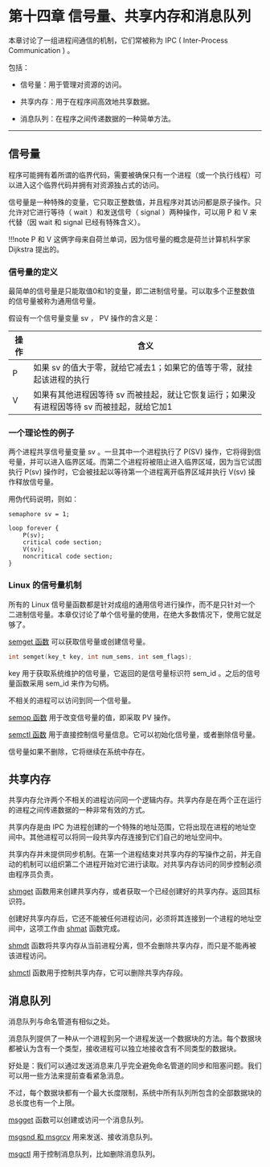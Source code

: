 # 第十四章 信号量、共享内存和消息队列

本章讨论了一组进程间通信的机制，它们常被称为 IPC ( Inter-Process Communication ) 。

包括：

- 信号量：用于管理对资源的访问。

- 共享内存：用于在程序间高效地共享数据。

- 消息队列：在程序之间传递数据的一种简单方法。

---

## 信号量

程序可能拥有着所谓的临界代码，需要被确保只有一个进程（或一个执行线程）可以进入这个临界代码并拥有对资源独占式的访问。

信号量是一种特殊的变量，它只取正整数值，并且程序对其访问都是原子操作。只允许对它进行等待（ wait ）和发送信号（ signal ）两种操作，可以用 P 和 V 来代替（因 wait 和 signal 已经有特殊含义）。

!!!note
    P 和 V 这俩字母来自荷兰单词，因为信号量的概念是荷兰计算机科学家 Dijkstra 提出的。

### 信号量的定义

最简单的信号量是只能取值0和1的变量，即二进制信号量。可以取多个正整数值的信号量被称为通用信号量。

假设有一个信号量变量 sv ， PV 操作的含义是：

|操作|含义|
|-|-|
|P|如果 sv 的值大于零，就给它减去1；如果它的值等于零，就挂起该进程的执行|
|V|如果有其他进程因等待 sv 而被挂起，就让它恢复运行；如果没有进程因等待 sv 而被挂起，就给它加1|

### 一个理论性的例子

两个进程共享信号量变量 sv 。一旦其中一个进程执行了 P(SV) 操作，它将得到信号量，并可以进入临界区域。而第二个进程将被阻止进入临界区域，因为当它试图执行 P(sv) 操作时，它会被挂起以等待第一个进程离开临界区域并执行 V(sv) 操作释放信号量。

用伪代码说明，则如：

```
semaphore sv = 1;

loop forever {
    P(sv);
    critical code section;
    V(sv);
    noncritical code section;
}
```

### Linux 的信号量机制

所有的 Linux 信号量函数都是针对成组的通用信号进行操作，而不是只针对一个二进制信号量。本章仅讨论了单个信号量的使用，在绝大多数情况下，使用它就足够了。

[semget 函数](../codes/lab/api/IPC/semget.c "semget.c") 可以获取信号量或创建信号量。

```c
int semget(key_t key, int num_sems, int sem_flags);
```

key 用于获取系统维护的信号量，它返回的是信号量标识符 sem_id 。之后的信号量函数采用 sem_id 来作为句柄。

不相关的进程可以访问到同一个信号量。

[semop 函数](../codes/lab/api/IPC/semop.c "semop.c") 用于改变信号量的值，即采取 PV 操作。 

[semctl 函数](../codes/lab/api/IPC/semctl.c "semctl.c") 用于直接控制信号量信息。它可以初始化信号量，或者删除信号量。

信号量如果不删除，它将继续在系统中存在。

## 共享内存

共享内存允许两个不相关的进程访问同一个逻辑内存。共享内存是在两个正在运行的进程之间传递数据的一种非常有效的方式。

共享内存是由 IPC 为进程创建的一个特殊的地址范围，它将出现在进程的地址空间中。其他进程可以将同一段共享内存连接到它们自己的地址空间中。

共享内存并未提供同步机制。在第一个进程结束对共享内存的写操作之前，并无自动的机制可以组织第二个进程开始对它进行读取。对共享内存访问的同步控制必须由程序员负责。

[shmget](../codes/lab/api/IPC/shmget.c "shmget.c") 函数用来创建共享内存，或者获取一个已经创建好的共享内存。返回其标识符。

创建好共享内存后，它还不能被任何进程访问，必须将其连接到一个进程的地址空间中，这项工作由 [shmat](../codes/lab/api/IPC/shmat.c "shmat.c") 函数完成。

[shmdt](../codes/lab/api/IPC/shmdt_shmctl.c "shmdt_shmctl.c") 函数将共享内存从当前进程分离，但不会删除共享内存，而只是不能再被该进程访问。

[shmctl](../codes/lab/api/IPC/shmdt_shmctl.c "shmdt_shmctl.c") 函数用于控制共享内存，它可以删除共享内存段。

## 消息队列

消息队列与命名管道有相似之处。

消息队列提供了一种从一个进程到另一个进程发送一个数据块的方法。每个数据块都被认为含有一个类型，接收进程可以独立地接收含有不同类型的数据块。

好处是：我们可以通过发送消息来几乎完全避免命名管道的同步和阻塞问题。我们可以用一些方法来提前查看紧急消息。

不过，每个数据块都有一个最大长度限制，系统中所有队列所包含的全部数据块的总长度也有一个上限。

[msgget](../codes/lab/api/IPC/msgget.c) 函数可以创建或访问一个消息队列。

[msgsnd 和 msgrcv](../codes/lab/api/IPC/msgsnd_msgrcv.c) 用来发送、接收消息队列。

[msgctl](../codes/lab/api/IPC/msgctl.c) 用于控制消息队列，比如删除消息队列。